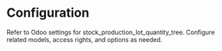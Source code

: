 # Configuration

Refer to Odoo settings for stock_production_lot_quantity_tree. Configure related models, access rights, and options as needed.
